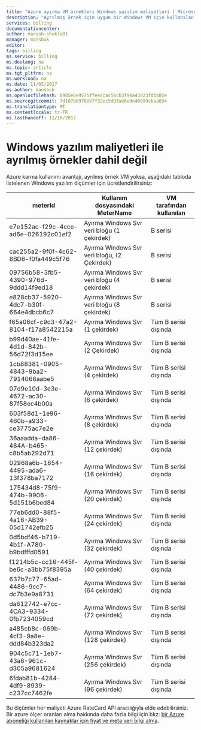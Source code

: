 ```yaml
---
title: "Azure ayırma VM örnekleri Windows yazılım maliyetleri | Microsoft Docs"
description: "Ayrılmış örnek için uygun bir Windows VM için kullanılan hangi ölçümler için Windows yazılım öğrenin."
services: billing
documentationcenter: 
author: manish-shukla01
manager: manshuk
editor: 
tags: billing
ms.service: billing
ms.devlang: na
ms.topic: article
ms.tgt_pltfrm: na
ms.workload: na
ms.date: 11/03/2017
ms.author: manshuk
ms.openlocfilehash: b985e6e9575ffeedcac5bcb3f94a43d23fdbb85e
ms.sourcegitcommit: 7d107bb9768b7f32ec5d93ae6ede40899cbaa894
ms.translationtype: MT
ms.contentlocale: tr-TR
ms.lasthandoff: 11/16/2017
---
```

# <a name="windows-software-costs-not-included-with-reserved-instances"></a>Windows yazılım maliyetleri ile ayrılmış örnekler dahil değil

Azure karma kullanımı avantajı, ayrılmış örnek VM yoksa, aşağıdaki tabloda listelenen Windows yazılım ölçümler için ücretlendirilirsiniz:

| meterId | Kullanım dosyasındaki MeterName | VM tarafından kullanılan |
| ------- | ------------------------| --- |
| e7e152ac-f29c-4cce-ad6e-026192c01ef2 | Ayırma Windows Svr veri bloğu (1 çekirdek) | B serisi |
| cac255a2-9f0f-4c62-8BD6-f0fa449c5f76 | Ayırma Windows Svr veri bloğu, (2 Çekirdek) | B serisi |
| 09756b58-3fb5-4390-976d-9ddd14f9ed18 | Ayırma Windows Svr veri bloğu (4 çekirdek) | B serisi |
| e828cb37-5920-4dc7-b30f-664e4dbcb6c7 | Ayırma Windows Svr veri bloğu (8 çekirdek) | B serisi |
| f65a06cf-c9c3-47a2-8104-f17a8542215a | Ayırma Windows Svr (1 çekirdek) | Tüm B serisi dışında |
| b99d40ae-41fe-4d1d-842b-56d72f3d15ee | Ayırma Windows Svr (2 Çekirdek) | Tüm B serisi dışında |
| 1cb88381-0905-4843-9ba2-7914066aabe5 | Ayırma Windows Svr (4 çekirdek) | Tüm B serisi dışında |
| 07d9e10d-3e3e-4672-ac30-87f58ec4b00a | Ayırma Windows Svr (6 çekirdek) | Tüm B serisi dışında |
| 603f58d1-1e96-460b-a933-ce3775ac7e2e | Ayırma Windows Svr (8 çekirdek) | Tüm B serisi dışında |
| 36aaadda-da86-484A-b465-c8b5ab292d71 | Ayırma Windows Svr (12 çekirdek) | Tüm B serisi dışında |
| 02968a6b-1654-4495-ada6-13f378ba7172 | Ayırma Windows Svr (16 çekirdek) | Tüm B serisi dışında |
| 175434d8-75f9-474b-9906-5d151b6bed84 | Ayırma Windows Svr (20 çekirdek) | Tüm B serisi dışında |
| 77eb6dd0-88f5-4a16-AB39-05d1742efb25 | Ayırma Windows Svr (24 çekirdek) | Tüm B serisi dışında |
| 0d5bdf46-b719-4b1f-A780-b9bdfffd0591 | Ayırma Windows Svr (32 çekirdek) | Tüm B serisi dışında |
| f1214b5c-cc16-445f-be6c-a3bb75f8395a | Ayırma Windows Svr (40 çekirdek) | Tüm B serisi dışında |
| 637b7c77-65ad-4486-9cc7-dc7b3e9a8731 | Ayırma Windows Svr (64 çekirdek) | Tüm B serisi dışında |
| da612742-e7cc-4CA3-9334-0fb7234059cd | Ayırma Windows Svr (72 çekirdek) | Tüm B serisi dışında |
| a485cb8c-069b-4cf3-9a8e-ddd84b323da2 | Ayırma Windows Svr (128 çekirdek) | Tüm B serisi dışında |
| 904c5c71-1eb7-43a6-961c-d305a9681624 | Ayırma Windows Svr (256 çekirdek) | Tüm B serisi dışında |
| 6fdab81b-4284-4df9-8939-c237cc7462fe | Ayırma Windows Svr (96 çekirdek) | Tüm B serisi dışında |

Bu ölçümler her maliyeti Azure RateCard API aracılığıyla elde edebilirsiniz. Bir azure ölçer oranları alma hakkında daha fazla bilgi için bkz: [bir Azure aboneliği kullanılan kaynaklar için fiyat ve meta veri bilgi alma](https://msdn.microsoft.com/library/azure/mt219004).